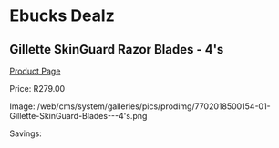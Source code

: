 
# Ebucks Dealz
## Gillette SkinGuard Razor Blades - 4's
[Product Page](https://www.ebucks.com/web/shop/productSelected.do?prodId=1224563001&catId=1186081080)

Price: R279.00

Image: /web/cms/system/galleries/pics/prodimg/7702018500154-01-Gillette-SkinGuard-Blades---4's.png

Savings: 


	